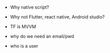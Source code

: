 - Why native script?
- Why not Flutter, react native, Android studio?


- TF is MVVM
- why do we need an email/pwd
- who is a user